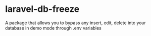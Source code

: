 # laravel-db-freeze
A package that allows you to bypass any insert, edit, delete into your database in demo mode through .env variables
